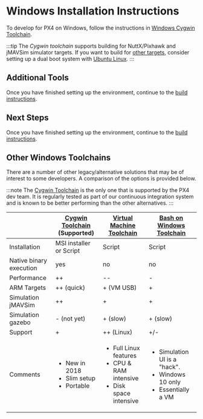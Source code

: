 # Windows Installation Instructions

To develop for PX4 on Windows, follow the instructions in [Windows Cygwin Toolchain](../setup/dev_env_windows_cygwin.md).

:::tip
The *Cygwin toolchain* supports building for NuttX/Pixhawk and jMAVSim simulator targets. If you want to build for [other targets](../dev_setup/dev_env.md#supported-targets), consider setting up a dual boot system with [Ubuntu Linux](http://ubuntu.com).
:::

## Additional Tools

Once you have finished setting up the environment, continue to the [build instructions](../setup/building_px4.md).


## Next Steps

Once you have finished setting up the environment, continue to the [build instructions](../dev_setup/building_px4.md).


## Other Windows Toolchains

There are a number of other legacy/alternative solutions that may be of interest to some developers. A comparison of the options is provided below.

:::note
The [Cygwin Toolchain](../dev_setup/dev_env_windows_cygwin.md) is the only one that is supported by the PX4 dev team. It is regularly tested as part of our continuous integration system and is known to be better performing than the other alternatives.
:::

|                         | [Cygwin Toolchain](../setup/dev_env_windows_cygwin.md) **(Supported)** | [Virtual Machine Toolchain](../dev_setup/dev_env_windows_vm.md) | [Bash on Windows Toolchain](../dev_setup/dev_env_windows_bash_on_win.md) |
| ----------------------- | ---------------------------------------------------------------------- | --------------------------------------------------------------- | ------------------------------------------------------------------------ |
| Installation            | MSI installer or Script                                                | Script                                                          | Script                                                                   |
| Native binary execution | yes                                                                    | no                                                              | no                                                                       |
| Performance             | ++                                                                     | --                                                              | -                                                                        |
| ARM Targets             | ++ (quick)                                                             | + (VM USB)                                                      | +                                                                        |
| Simulation jMAVSim      | ++                                                                     | +                                                               | +                                                                        |
| Simulation gazebo       | - (not yet)                                                            | + (slow)                                                        | + (slow)                                                                 |
| Support                 | +                                                                      | ++ (Linux)                                                      | +/-                                                                      |
| Comments                | <ul><li>New in 2018</li><li>Slim setup</li><li>Portable</li></ul>                                              | <ul><li>Full Linux features</li><li>CPU &amp; RAM intensive</li><li>Disk space intensive</li></ul>                                       | <ul><li>Simulation UI is a "hack".</li><li>Windows 10 only</li><li>Essentially a VM</li></ul>                                                |